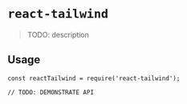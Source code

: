 # `react-tailwind`

> TODO: description

## Usage

```
const reactTailwind = require('react-tailwind');

// TODO: DEMONSTRATE API
```
